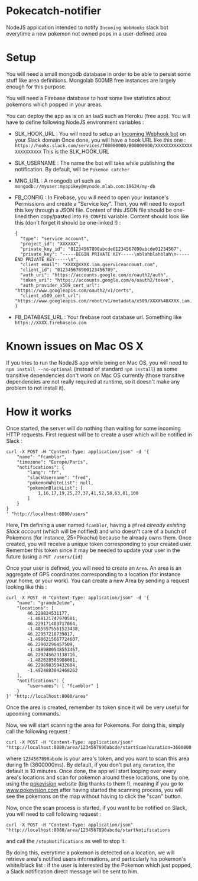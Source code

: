# Pokecatch-notifier

NodeJS application intended to notify `Incoming WebHooks` slack bot everytime a new pokemon not owned pops in a
user-defined area

# Setup

You will need a small mongodb database in order to be able to persist some stuff like area definitions.
Mongolab 500MB free instances are largely enough for this purpose.

You will need a Firebase database to host some live statistics about pokemons which popped in your areas.

You can deploy the app as is on an IaaS such as Heroku (free app).
You will have to define following NodeJS environment variables :

  - SLK_HOOK_URL : You will need to setup an [Incoming Webhook bot](https://api.slack.com/incoming-webhooks) on your Slack domain
    Once done, you will have a hook URL like this one : 
    `https://hooks.slack.com/services/T00000000/B00000000/XXXXXXXXXXXXXXXXXXXXXXXX`
    This is the SLK_HOOK_URL

  - SLK_USERNAME : The name the bot will take while publishing the notification. By default, will be `Pokemon catcher`
  - MNG_URL : A mongodb url such as `mongodb://myuser:myapikey@mynode.mlab.com:19624/my-db`
  - FB_CONFIG : In Firebase, you will need to open your instance's Permissions and create a "Service key".
    Then, you will need to export this key through a JSON file. Content of this JSON file should be one-lined then
    copy/pasted into `FB_CONFIG` variable.
    Content should look like this (don't forget it should be one-linked !) :
    ```
    {
      "type": "service_account",
      "project_id": "XXXXXX",
      "private_key_id": "01234567890abcde01234567890abcde01234567",
      "private_key": "-----BEGIN PRIVATE KEY-----\nblahblahblah\n-----END PRIVATE KEY-----\n",
      "client_email": "XXXX@XXXX.iam.gserviceaccount.com",
      "client_id": "012345678900123456789",
      "auth_uri": "https://accounts.google.com/o/oauth2/auth",
      "token_uri": "https://accounts.google.com/o/oauth2/token",
      "auth_provider_x509_cert_url": "https://www.googleapis.com/oauth2/v1/certs",
      "client_x509_cert_url": "https://www.googleapis.com/robot/v1/metadata/x509/XXXX%40XXXX.iam.gserviceaccount.com"
    }
    ```
  - FB_DATABASE_URL : Your firebase root database url. Something like `https://XXXX.firebaseio.com`
  

# Known issues on Mac OS X

If you tries to run the NodeJS app while being on Mac OS, you will need to `npm install --no-optional` (instead of
standard `npm install`) as some transitive dependencies don't work on Mac OS currently (those transitive dependencies
are not really required at runtime, so it doesn't make any problem to not install it).


# How it works

Once started, the server will do nothing than waiting for some incoming HTTP requests.
First request will be to create a user which will be notified in Slack :
```
curl -X POST -H "Content-Type: application/json" -d '{
    "name": "fcamblor",
    "timezone": "Europe/Paris",
    "notifications": {
        "lang": "fr",
        "slackUsername": "fred",
        "pokemonWhiteList": null,
        "pokemonBlackList": [
            1,16,17,19,25,27,37,41,52,58,63,81,100
        ]
    }
}
' "http://localhost:8080/users"
```
Here, I'm defining a user named `fcamblor`, having a `@fred` *already existing Slack account* (which will be notified) 
and who doesn't care of a bunch of Pokemons (for instance, 25=Pikachu) because he already owns them.
Once created, you will receive a unique token corresponding to your created user. Remember this token since it may be 
needed to update your user in the future (using a `PUT /users/{id}`

Once your user is defined, you will need to create an `Area`.
An area is an aggregate of GPS coordinates corresponding to a location (for instance your home, or your work).
You can create a new Area by sending a request looking like this :
```
curl -X POST -H "Content-Type: application/json" -d '{
    "name": "grandeJetee",
    "locations": [
        46.229824531177,
        -1.488121747970581,
        46.229171403717864,
        -1.4855575561523438,
        46.22957218739817,
        -1.4906215667724607,
        46.22902296457509,
        -1.4889800548553467,
        46.229245623138716,
        -1.482628583908081,
        46.229698359432604,
        -1.4924883842468262
    ],
    "notifications": {
        "usernames": [ "fcamblor" ]
    }
}' "http://localhost:8080/area"
```

Once the area is created, remember its token since it will be very useful for upcoming commands.

Now, we will start scanning the area for Pokemons. For doing this, simply call the following request :
```
curl -X POST -H "Content-Type: application/json" "http://localhost:8080/area/1234567890abcde/startScan?duration=3600000
```
where `1234567890abcde` is your area's token, and you want to scan this area during 1h (3600000ms).
By default, if you don't put any `duration`, the default is 10 minutes.
Once done, the app will start looping over every area's locations and scan for pokemon around these locations, one by one,
using the [pokevision](www.pokevision.com) website (big thanks to them !), meaning if you go to www.pokevision.com after
having started the scanning process, you will see the pokemons on the map without having to click the "scan" button.


Now, once the scan process is started, if you want to be notified on Slack, you will need to call following request :
```
curl -X POST -H "Content-Type: application/json" "http://localhost:8080/area/1234567890abcde/startNotifications
```
and call the `/stopNotifications` as well to stop it.

By doing this, everytime a pokemon is detected on a location, we will retrieve area's notified users informations, and 
particularly his pokemon's white/black list : if the user is interested by the Pokemon which just popped, a Slack 
notification direct message will be sent to him.
